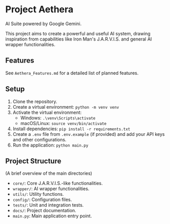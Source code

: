 # Project Aethera

AI Suite powered by Google Gemini.

This project aims to create a powerful and useful AI system, drawing inspiration from capabilities like Iron Man's J.A.R.V.I.S. and general AI wrapper functionalities.

## Features
See `Aethera_Features.md` for a detailed list of planned features.

## Setup
1.  Clone the repository.
2.  Create a virtual environment: `python -m venv venv`
3.  Activate the virtual environment:
    *   Windows: `.\venv\Scripts\activate`
    *   macOS/Linux: `source venv/bin/activate`
4.  Install dependencies: `pip install -r requirements.txt`
5.  Create a `.env` file from `.env.example` (if provided) and add your API keys and other configurations.
6.  Run the application: `python main.py`

## Project Structure
(A brief overview of the main directories)
- `core/`: Core J.A.R.V.I.S.-like functionalities.
- `wrapper/`: AI wrapper functionalities.
- `utils/`: Utility functions.
- `config/`: Configuration files.
- `tests/`: Unit and integration tests.
- `docs/`: Project documentation.
- `main.py`: Main application entry point.
